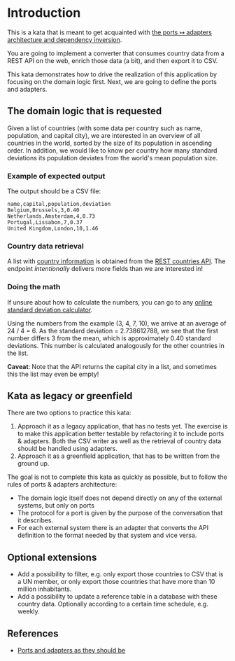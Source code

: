 # Introduction

This is a kata that is meant to get acquainted with 
[the ports &map; adapters architecture and dependency inversion](https://github.com/zhendrikse/tdd/wiki/Hexagonal-Architecture).

You are going to implement a converter that consumes country data
from a REST API on the web, enrich those data (a bit), and then export 
it to CSV.

This kata demonstrates how to drive the realization of this application
by focusing on the domain logic first. Next, we are going to define 
the ports and adapters. 

## The domain logic that is requested

Given a list of countries (with some data per country such 
as name, population, and capital city), we are interested in
an overview of all countries in the world, sorted by the 
size of its population in ascending order. In addition, 
we would like to know per country how many standard deviations
its population deviates from the world's mean population size. 

### Example of expected output 

The output should be a CSV file:

  ```
  name,capital,population,deviation
  Belgium,Brussels,3,0.40
  Netherlands,Amsterdam,4,0.73
  Portugal,Lissabon,7,0.37
  United Kingdom,London,10,1.46 
  ```

### Country data retrieval

A list with 
[country information](https://restcountries.com/v3.1/all?fields=name,capital,population,cioc,region) 
is obtained from the [REST countries API](https://restcountries.com/). 
The endpoint _intentionally_ delivers more fields than we are interested in!

### Doing the math 

If unsure about how to calculate the numbers, you can go to any 
[online standard deviation calculator](https://www.mathsisfun.com/data/standard-deviation-calculator.html).

Using the numbers from the example (3, 4, 7, 10), we arrive at an average
of 24 / 4 = 6. As the standard deviation = 2.738612788, we see that the first number differs
3 from the mean, which is approximately 0.40 standard deviations. This number is calculated
analogously for the other countries in the list.

**Caveat**: 
Note that the API returns the capital city in a list, and sometimes this 
the list may even be empty!

## Kata as legacy or greenfield

There are two options to practice this kata:

1. Approach it as a legacy application, that has no tests yet.
   The exercise is to make this application better
   testable by refactoring it to include ports &amp; adapters.
   Both the CSV writer as well as the retrieval of country data
   should be handled using adapters.
2. Approach it as a greenfield application, that has to be written from the
   ground up.

The goal is not to complete this kata as quickly as possible, 
but to follow the rules of ports &amp; adapters architecture:

- The domain logic itself does not depend directly on
  any of the external systems, but only on ports
- The protocol for a port is given by the purpose of 
  the conversation that it describes.
- For each external system there is an adapter that converts
  the API definition to the format 
  needed by that system and vice versa.

## Optional extensions

- Add a possibility to filter, e.g. only export those countries to CSV that
  is a UN member, or only export those countries that have more than 10 million
  inhabitants.
- Add a possibility to update a reference table in a database with these
  country data. Optionally according to a certain time schedule, e.g. weekly.

## References

- [Ports and adapters as they should be](https://medium.com/wearewaes/ports-and-adapters-as-they-should-be-6aa5da8893b)
